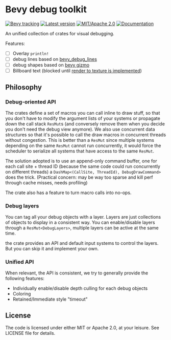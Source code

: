 # Bevy debug toolkit

[![Bevy tracking](https://img.shields.io/badge/Bevy%20tracking-released%20version-lightblue)](https://github.com/bevyengine/bevy/blob/main/docs/plugins_guidelines.md#main-branch-tracking)
[![Latest version](https://img.shields.io/crates/v/bevy_debug_toolkit.svg)](https://crates.io/crates/bevy_debug_toolkit)
[![MIT/Apache 2.0](https://img.shields.io/badge/license-MIT%2FApache-blue.svg)](./LICENSE)
[![Documentation](https://docs.rs/bevy-debug-toolkit/badge.svg)](https://docs.rs/bevy-debug-toolkit/)

An unified collection of crates for visual debugging.

Features:
- [ ] Overlay `println!`
- [ ] debug lines based on [bevy_debug_lines](https://github.com/Toqozz/bevy_debug_lines)
- [ ] debug shapes based on [bevy gizmo](https://github.com/lassade/bevy_gizmos/)
- [ ] Billboard text (blocked until [render to texture is implemented](https://github.com/bevyengine/bevy/pull/3412))

## Philosophy

### Debug-oriented API

The crates define a set of macros you can call inline to draw stuff, so that
you don't have to modify the argument lists of your systems or propagate down
the call stack `ResMut`s (and conversely remove them when you decide you don't
need the debug view anymore). We also use concurrent data structures so that
it's possible to call the draw macros in concurrent threads without congestion.
This is better than a `ResMut` since multiple systems depending on the same
`ResMut` cannot run concurrently, it would force the scheduler to serialize all
systems that have access to the same `ResMut`.

The solution adopted is to use an append-only command buffer, one for each call
site + thread ID (because the same code could run concurrently on different
threads) a `DashMap<(CallSite, ThreadId), DebugDrawCommand>` does the trick.
(Practical concern: may be way too sparse and kill perf through cache misses,
needs profiling)

The crate also has a feature to turn macro calls into no-ops. 

### Debug layers

You can tag all your debug objects with a layer. Layers are just collections of
objects to display in a consistent way. You can enable/disable layers through
a `ResMut<DebugLayers>`, multiple layers can be active at the same time.

the crate provides an API and default input systems to control the layers. But
you can skip it and implement your own.

### Unified API

When relevant, the API is consistent, we try to generally provide the following
features:

* Individually enable/disable depth culling for each debug objects
* Coloring
* Retained/Immediate style "timeout"

## License

The code is licensed under either MIT or Apache 2.0, at your leisure. See LICENSE
file for details.
